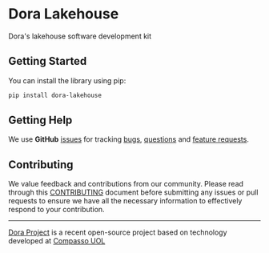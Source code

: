 # Dora Lakehouse

Dora's lakehouse software development kit

## Getting Started

You can install the library using pip:

```sh
pip install dora-lakehouse
```

## Getting Help

We use **GitHub** [issues](https://github.com/doraproject/lakehouse/issues) for tracking [bugs](https://github.com/doraproject/lakehouse/labels/bug), [questions](https://github.com/doraproject/lakehouse/labels/question) and [feature requests](https://github.com/doraproject/lakehouse/labels/enhancement).

## Contributing

We value feedback and contributions from our community. Please read through this [CONTRIBUTING](.github/CONTRIBUTING.md) document before submitting any issues or pull requests to ensure we have all the necessary information to effectively respond to your contribution.

---

[Dora Project](https://github.com/doraproject) is a recent open-source project based on technology developed at [Compasso UOL](https://compassouol.com/)
